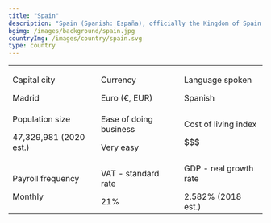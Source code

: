 ```yaml
---
title: "Spain"
description: "Spain (Spanish: España), officially the Kingdom of Spain (Spanish: Reino de España), is a country in Southwestern Europe with some pockets of territory across the Strait of Gibraltar and the Atlantic Ocean. Spain is a secular parliamentary democracy and a parliamentary monarchy, with King Felipe VI as head of state. It is a major developed country and a high income country, with the world's fourteenth-largest economy by nominal GDP and the sixteenth-largest by PPP."
bgimg: /images/background/spain.jpg
countryImg: /images/country/spain.svg
type: country
---
```


<div class='section'>
<div class='small table-wrapper'>

|                                               |                                        |                                                  |
| --------------------------------------------- | -------------------------------------- | ------------------------------------------------ |
| <p>Capital city</p>Madrid                     | <p>Currency</p>Euro (€, EUR)           | <p>Language spoken</p>Spanish                 |
| <p> Population size</p>47,329,981 (2020 est.) | <p>Ease of doing business</p>Very easy | <p>Cost of living index</p>$$$                   |
| <p>Payroll frequency</p>Monthly               | <p>VAT - standard rate</p>21%          | <p >GDP - real growth rate</p>2.582% (2018 est.) |

</div>
</div>
